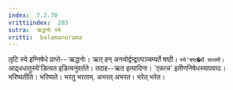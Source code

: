 ```yaml
---
index:  7.2.70
vrittiindex:  203
sutra:  ऋद्धनोः स्ये
vritti:  balamanorama 
---
```


लृटि स्ये इण्निषेधे प्राप्ते-- ऋद्धनोः। ऋत् हन् अनयोर्द्वन्द्वात्पञ्चम्यर्ते षष्ठी। `स्ये'षष्ठ�र्थे सप्तमी। `आद्र्धधातुस्ये'डित्यत इडित्यनुवर्तते। तदाह--ऋत इत्यादिना। `एकाच' इतीणनिषेधस्यापवादः। भरिष्यतीति। भरिष्यते। भरतु भरताम्. अभरत् अभरत। भरेत् भरेत। 

